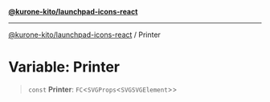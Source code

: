 [**@kurone-kito/launchpad-icons-react**](../README.md)

***

[@kurone-kito/launchpad-icons-react](../globals.md) / Printer

# Variable: Printer

> `const` **Printer**: `FC`\<`SVGProps`\<`SVGSVGElement`\>\>
